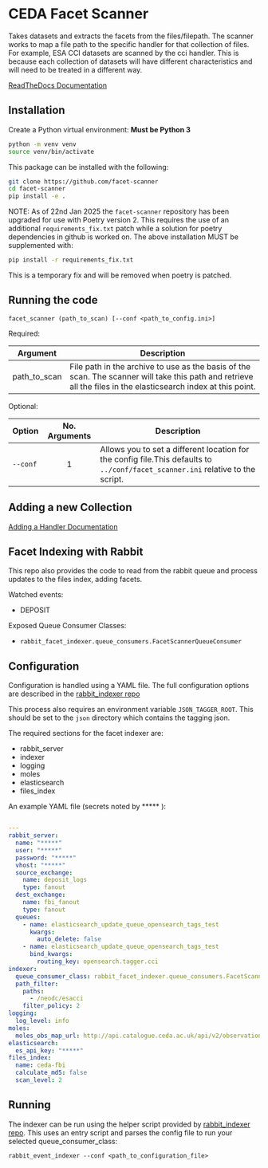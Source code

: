 # CEDA Facet Scanner

Takes datasets and extracts the facets from the files/filepath.
The scanner works to map a file path to the specific handler for that collection of files. For example, ESA CCI datasets are scanned by the cci handler. This is because each collection of datasets will have different characteristics and will need to be treated in a different way.

[ReadTheDocs Documentation](https://facet-scanner.readthedocs.io/en/latest/index.html)

## Installation

Create a Python virtual environment:
**Must be Python 3**

```bash
python -m venv venv
source venv/bin/activate
```

This package can be installed with the following:
```bash
git clone https://github.com/facet-scanner
cd facet-scanner
pip install -e .
```

NOTE: As of 22nd Jan 2025 the `facet-scanner` repository has been upgraded for use with Poetry version 2. This requires the use of an additional `requirements_fix.txt` patch while a solution for poetry dependencies in github is worked on. The above installation MUST be supplemented with:

```bash
pip install -r requirements_fix.txt
```
This is a temporary fix and will be removed when poetry is patched.



## Running the code

`facet_scanner (path_to_scan) [--conf <path_to_config.ini>]`

Required:

| Argument   | Description |
| ------------ | ------------ |
| path_to_scan | File path in the archive to use as the basis of the scan. The scanner will take this path and retrieve all the files in the elasticsearch index at this point. |



Optional:

| Option   | No. Arguments | Description |
| -------- | :-------------------: | ------ |
| `--conf` | 1                   | Allows you to set a different location for the config file.This defaults to `../conf/facet_scanner.ini` relative to the script. |


## Adding a new Collection

[Adding a Handler Documentation](https://facet-scanner.readthedocs.io/en/latest/adding_a_handler.html)

## Facet Indexing with Rabbit

This repo also provides the code to read from the rabbit queue and process updates
to the files index, adding facets.

Watched events:
- DEPOSIT

Exposed Queue Consumer Classes:
- `rabbit_facet_indexer.queue_consumers.FacetScannerQueueConsumer`

## Configuration

Configuration is handled using a YAML file. The full configuration options 
are described in the [rabbit_indexer repo](https://github.com/cedadev/rabbit-index-ingest/blob/master/README.md#rabbit_event_indexer)

This process also requires an environment variable `JSON_TAGGER_ROOT`. This should be set to
the `json` directory which contains the tagging json.

The required sections for the facet indexer are:
- rabbit_server
- indexer
- logging
- moles
- elasticsearch
- files_index

An example YAML file (secrets noted by ***** ): 

```yaml

---
rabbit_server:
  name: "*****"
  user: "*****"
  password: "*****"
  vhost: "*****"
  source_exchange:
    name: deposit_logs
    type: fanout
  dest_exchange:
    name: fbi_fanout
    type: fanout
  queues:
    - name: elasticsearch_update_queue_opensearch_tags_test
      kwargs:
        auto_delete: false
    - name: elasticsearch_update_queue_opensearch_tags_test
      bind_kwargs:
        routing_key: opensearch.tagger.cci
indexer:
  queue_consumer_class: rabbit_facet_indexer.queue_consumers.FacetScannerQueueConsumer
  path_filter:
    paths:
      - /neodc/esacci
    filter_policy: 2
logging:
  log_level: info
moles:
  moles_obs_map_url: http://api.catalogue.ceda.ac.uk/api/v2/observations.json/?publicationState__in=citable,published,preview,removed&fields=publicationState,result_field,title,uuid
elasticsearch:
  es_api_key: "*****"
files_index:
  name: ceda-fbi
  calculate_md5: false
  scan_level: 2
```

## Running

The indexer can be run using the helper script provided by [rabbit_indexer repo](https://github.com/cedadev/rabbit-index-ingest/blob/master/README.md#configuration).
This uses an entry script and parses the config file to run your selected queue_consumer_class: 

`rabbit_event_indexer --conf <path_to_configuration_file>`
